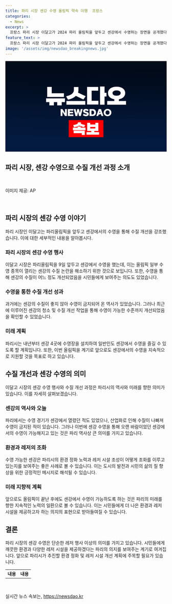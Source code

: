 ```yaml
---
title: 파리 시장 센강 수영 올림픽 약속 이행  프랑스
categories:
  - News
excerpt: >
  프랑스 파리 시장 이달고가 2024 파리 올림픽을 앞두고 센강에서 수영하는 장면을 공개했다. 수영 후 그는 센강 정화에 대한 자랑스러운 성과를 언급하며, 올림픽을 계기로 강의 수질을 계속해서 개선하겠다고 밝혔다. 파리시는 내년부터 센강 4곳에 수영장을 건설할 계획이며, 센강의 수질 문제로 올림픽 수영 경기에 논란이 있었던 배경을 보완하고자 이달고가 직접 센강에 들어간 것으로 알려졌다. 이에 대한 반응과 함께 센강 정화 작업과 올림픽을 통한 변화 등이 주요 관심사로 떠올랐다.
feature_text: >
  프랑스 파리 시장 이달고가 2024 파리 올림픽을 앞두고 센강에서 수영하는 장면을 공개했다. 수영 후 그는 센강 정화에 대한 자랑스러운 성과를 언급하며, 올림픽을 계기로 강의 수질을 계속해서 개선하겠다고 밝혔다. 파리시는 내년부터 센강 4곳에 수영장을 건설할 계획이며, 센강의 수질 문제로 올림픽 수영 경기에 논란이 있었던 배경을 보완하고자 이달고가 직접 센강에 들어간 것으로 알려졌다. 이에 대한 반응과 함께 센강 정화 작업과 올림픽을 통한 변화 등이 주요 관심사로 떠올랐다.
image: '/assets/img/newsdao_breakingnews.jpg'
---
```


<p><img src="/assets/img/newsdao_breakingnews.jpg" alt="ranknews 속보" /></p>

<h2>파리 시장, 센강 수영으로 수질 개선 과정 소개</h2>

<p data-ke-size="size16">&nbsp;</p>

<p>이미지 제공: AP</p>

<p data-ke-size="size16">&nbsp;</p>

<h2 data-ke-size="size26">파리 시장의 센강 수영 이야기</h2>

<p data-ke-size="size16">파리 시장인 이달고는 파리올림픽을 앞두고 센강에서의 수영을 통해 수질 개선을 강조했습니다. 이에 대한 세부적인 내용을 알아봅시다.</p>

<h3>파리 시장의 센강 수영 행사</h3>

<p data-ke-size="size16">이달고 시장은 파리올림픽을 9일 앞두고 센강에서 수영을 했는데, 이는 올림픽 일부 수영 종목이 열리는 센강의 수질 논란을 해소하기 위한 것으로 보입니다. 또한, 수영을 통해 센강의 수질이 어느 정도 개선되었음을 시민들에게 보여주는 의도도 있었습니다.</p>

<h3>수영을 통한 수질 개선 성과</h3>

<p data-ke-size="size16">과거에는 센강의 수질이 좋지 않아 수영이 금지되어 온 역사가 있었습니다. 그러나 최근에 이루어진 센강의 청소 및 수질 개선 작업을 통해 수영이 가능한 수준까지 개선되었음을 확인할 수 있었습니다.</p>

<h3>미래 계획</h3>

<p data-ke-size="size16">파리시는 내년부터 센강 4곳에 수영장을 설치하여 일반인도 센강에서 수영을 즐길 수 있도록 할 계획입니다. 또한, 이번 올림픽을 계기로 앞으로도 센강에서의 수영을 지속적으로 지원할 것을 목표로 하고 있습니다.</p>

<h2 data-ke-size="size26">수질 개선과 센강 수영의 의미</h2>

<p data-ke-size="size16">이달고 시장의 센강 수영 행사와 수질 개선 과정은 파리시의 역사와 미래를 향한 의미가 있습니다. 이를 자세히 살펴보겠습니다.</p>

<h3>센강의 역사와 오늘</h3>

<p data-ke-size="size16">파리에서는 수영 경기가 센강에서 열렸던 적도 있었으나, 산업화로 인해 수질이 나빠져 수영이 금지된 적이 있습니다. 그러나 이번에 센강 수영을 통해 오랜 바람이었던 센강에서의 수영이 가능해지고 있는 것은 파리 역사상 큰 의미를 가지고 있습니다.</p>

<h3>환경과 레저의 조화</h3>

<p data-ke-size="size16">수영 가능한 센강은 파리시의 환경 정화 노력과 레저 시설 조성이 어떻게 조화를 이루고 있는지를 보여주는 좋은 사례로 볼 수 있습니다. 이는 도시의 발전과 시민의 삶의 질 향상을 위한 긍정적인 메시지로 해석될 수 있습니다.</p>

<h3>미래 지향적 계획</h3>

<p data-ke-size="size16">앞으로도 올림픽이 끝난 후에도 센강에서 수영이 가능하도록 하는 것은 파리의 미래를 향한 지속적인 노력의 일환으로 볼 수 있습니다. 이는 시민들에게 더 나은 환경과 레저 시설을 제공하고자 하는 의지의 표현으로 받아들여질 수 있습니다.</p>

<h2 data-ke-size="size26">결론</h2>

<p data-ke-size="size16">파리 시장의 센강 수영은 단순한 레저 행사 이상의 의미를 가지고 있습니다. 시민들에게 깨끗한 환경과 다양한 레저 시설을 제공하겠다는 파리의 의지를 보여주는 계기로 여겨집니다. 앞으로 파리시가 추진할 환경 정화 및 레저 시설 개선 계획에 주목할 필요가 있습니다.</p>

<table>
    <tr>
        <td style="text-align: center; height: 17px;"><b>내용</b></td>
        <td style="text-align: center; height: 17px;"><b>내용</b></td>
    </tr>
</table>

<p data-ke-size="size16">&nbsp;</p>
실시간 뉴스 속보는, <a href="https://newsdao.kr" rel="dofollow">https://newsdao.kr</a>


